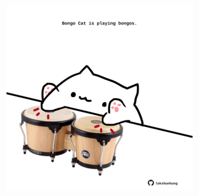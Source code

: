 <!-- built at 18/02/2023, 19:00:52 UTC -->
<p align="center">
  <img width="500" height="500" src="./ReadmeImage.svg">
</p>
